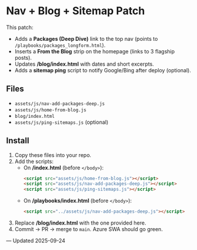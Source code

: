 # Nav + Blog + Sitemap Patch

This patch:
- Adds a **Packages (Deep Dive)** link to the top nav (points to `/playbooks/packages_longform.html`).
- Inserts a **From the Blog** strip on the homepage (links to 3 flagship posts).
- Updates **/blog/index.html** with dates and short excerpts.
- Adds a **sitemap ping** script to notify Google/Bing after deploy (optional).

## Files
- `assets/js/nav-add-packages-deep.js`
- `assets/js/home-from-blog.js`
- `blog/index.html`
- `assets/js/ping-sitemaps.js` (optional)

## Install
1. Copy these files into your repo.
2. Add the scripts:
   - On **/index.html** (before `</body>`):
     ```html
     <script src="assets/js/home-from-blog.js"></script>
     <script src="assets/js/nav-add-packages-deep.js"></script>
     <script src="assets/js/ping-sitemaps.js"></script>
     ```
   - On **/playbooks/index.html** (before `</body>`):
     ```html
     <script src="../assets/js/nav-add-packages-deep.js"></script>
     ```
3. Replace **/blog/index.html** with the one provided here.
4. Commit → PR → merge to `main`. Azure SWA should go green.

— Updated 2025-09-24
